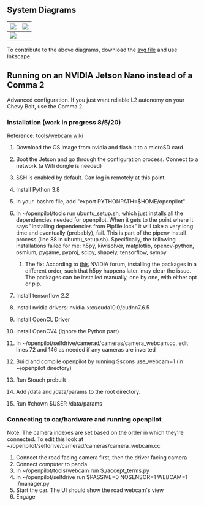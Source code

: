 ## System Diagrams ##

|![](http://justine-haupt.com/bolt/images/openpilot_bolt_comma2.png)| ![](http://justine-haupt.com/bolt/images/openpilot_bolt_jshuler.png)|
| ------------- |:-------------:|
|![](http://justine-haupt.com/bolt/images/openpilot_bolt_NVIDIAJetsonNano.png)|

To contribute to the above diagrams, download the [svg file](http://www.justine-haupt.com/bolt/images/openpilot_systemdiagram.svg) and use Inkscape.

## Running on an NVIDIA Jetson Nano instead of a Comma 2 ##
Advanced configuration. If you just want reliable L2 autonomy on your Chevy Bolt, use the Comma 2.
### Installation (work in progress 8/5/20) ###
Reference: [tools/webcam wiki](https://github.com/commaai/openpilot/tree/master/tools/webcam)
1. Download the OS image from nvidia and flash it to a microSD card
2. Boot the Jetson and go through the configuration process. Connect to a network (a Wifi dongle is needed)
3. SSH is enabled by default. Can log in remotely at this point.
4. Install Python 3.8
5. In your .bashrc file, add "export PYTHONPATH=$HOME/openpilot"
6. In ~/openpilot/tools run ubuntu_setup.sh, which just installs all the dependencies needed for openpilot. When it gets to the point where it says "Installing dependencies from Pipfile.lock" it will take a very long time and eventually (probably), fail. This is part of the pipenv install process (line 88 in ubuntu_setup.sh). Specifically, the following installations failed for me: h5py, kiwisolver, matplotlib, opencv-python, osmium, pygame, pyproj, scipy, shapely, tensorflow, sympy
   1. The fix: According to [this](https://forums.developer.nvidia.com/t/tensorflow-installation-hang-at-h5py/75717) NVIDIA forum, installing the packages in a different order, such that h5py happens later, may clear the issue. The packages can be installed manually, one by one, with either apt or pip. 

7. Install tensorflow 2.2 
8. Install nvidia drivers: nvidia-xxx/cuda10.0/cudnn7.6.5
9. Install OpenCL Driver
10. Install OpenCV4 (ignore the Python part)
11. In ~/openpilot/selfdrive/camerad/cameras/camera_webcam.cc, edit lines 72 and 146 as needed if any cameras are inverted
12. Build and compile openpilot by running $scons use_webcam=1 (in ~/openpilot directory)
13. Run $touch prebuilt
14. Add /data and /data/params to the root directory.
15. Run #chown $USER /data/params

### Connecting to car/hardware and running openpilot ###
Note: The camera indexes are set based on the order in which they're connected. To edit this look at ~/openpilot/selfdrive/camerad/cameras/camera_webcam.cc
1. Connect the road facing camera first, then the driver facing camera
2. Connect computer to panda
3. In ~/openpilot/tools/webcam run $./accept_terms.py 
4. In ~/openpilot/selfdrive run $PASSIVE=0 NOSENSOR=1 WEBCAM=1 ./manager.py
5. Start the car. The UI should show the road webcam's view
6. Engage
